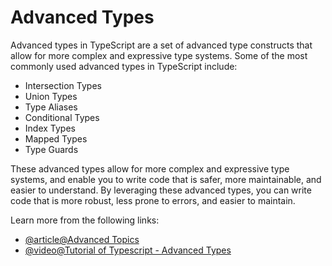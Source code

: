 # Advanced Types

Advanced types in TypeScript are a set of advanced type constructs that allow for more complex and expressive type systems. Some of the most commonly used advanced types in TypeScript include:

- Intersection Types
- Union Types
- Type Aliases
- Conditional Types
- Index Types
- Mapped Types
- Type Guards

These advanced types allow for more complex and expressive type systems, and enable you to write code that is safer, more maintainable, and easier to understand. By leveraging these advanced types, you can write code that is more robust, less prone to errors, and easier to maintain.

Learn more from the following links:

- [@article@Advanced Topics](https://www.typescriptlang.org/docs/handbook/type-compatibility.html#advanced-topics)
- [@video@Tutorial of Typescript - Advanced Types](https://www.youtube.com/playlist?list=PLw5h0DiJ-9PBIgIyd2ZA1CVnJf0BLFJg2)
